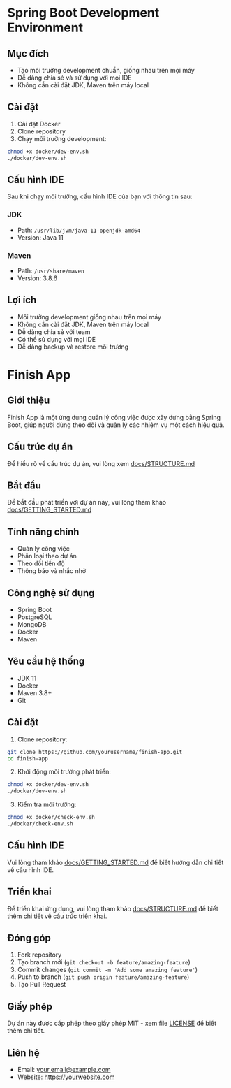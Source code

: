 # Spring Boot Development Environment

## Mục đích
- Tạo môi trường development chuẩn, giống nhau trên mọi máy
- Dễ dàng chia sẻ và sử dụng với mọi IDE
- Không cần cài đặt JDK, Maven trên máy local

## Cài đặt
1. Cài đặt Docker
2. Clone repository
3. Chạy môi trường development:
```bash
chmod +x docker/dev-env.sh
./docker/dev-env.sh
```

## Cấu hình IDE
Sau khi chạy môi trường, cấu hình IDE của bạn với thông tin sau:

### JDK
- Path: `/usr/lib/jvm/java-11-openjdk-amd64`
- Version: Java 11

### Maven
- Path: `/usr/share/maven`
- Version: 3.8.6

## Lợi ích
- Môi trường development giống nhau trên mọi máy
- Không cần cài đặt JDK, Maven trên máy local
- Dễ dàng chia sẻ với team
- Có thể sử dụng với mọi IDE
- Dễ dàng backup và restore môi trường

# Finish App

## Giới thiệu
Finish App là một ứng dụng quản lý công việc được xây dựng bằng Spring Boot, giúp người dùng theo dõi và quản lý các nhiệm vụ một cách hiệu quả.

## Cấu trúc dự án
Để hiểu rõ về cấu trúc dự án, vui lòng xem [docs/STRUCTURE.md](docs/STRUCTURE.md)

## Bắt đầu
Để bắt đầu phát triển với dự án này, vui lòng tham khảo [docs/GETTING_STARTED.md](docs/GETTING_STARTED.md)

## Tính năng chính
- Quản lý công việc
- Phân loại theo dự án
- Theo dõi tiến độ
- Thông báo và nhắc nhở

## Công nghệ sử dụng
- Spring Boot
- PostgreSQL
- MongoDB
- Docker
- Maven

## Yêu cầu hệ thống
- JDK 11
- Docker
- Maven 3.8+
- Git

## Cài đặt
1. Clone repository:
```bash
git clone https://github.com/yourusername/finish-app.git
cd finish-app
```

2. Khởi động môi trường phát triển:
```bash
chmod +x docker/dev-env.sh
./docker/dev-env.sh
```

3. Kiểm tra môi trường:
```bash
chmod +x docker/check-env.sh
./docker/check-env.sh
```

## Cấu hình IDE
Vui lòng tham khảo [docs/GETTING_STARTED.md](docs/GETTING_STARTED.md) để biết hướng dẫn chi tiết về cấu hình IDE.

## Triển khai
Để triển khai ứng dụng, vui lòng tham khảo [docs/STRUCTURE.md](docs/STRUCTURE.md) để biết thêm chi tiết về cấu trúc triển khai.

## Đóng góp
1. Fork repository
2. Tạo branch mới (`git checkout -b feature/amazing-feature`)
3. Commit changes (`git commit -m 'Add some amazing feature'`)
4. Push to branch (`git push origin feature/amazing-feature`)
5. Tạo Pull Request

## Giấy phép
Dự án này được cấp phép theo giấy phép MIT - xem file [LICENSE](LICENSE) để biết thêm chi tiết.

## Liên hệ
- Email: your.email@example.com
- Website: https://yourwebsite.com